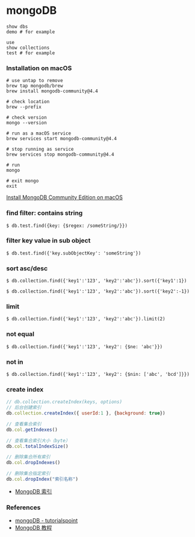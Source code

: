 # mongoDB

```
show dbs
demo # for example

use 
show collections
test # for example
```

### Installation on macOS

```shell
# use untap to remove
brew tap mongodb/brew
brew install mongodb-community@4.4

# check location
brew --prefix

# check version
mongo --version

# run as a macOS service
brew services start mongodb-community@4.4

# stop running as service
brew services stop mongodb-community@4.4

# run
mongo

# exit mongo
exit
```

[Install MongoDB Community Edition on macOS](https://docs.mongodb.com/manual/tutorial/install-mongodb-on-os-x/)

### find filter: contains string

`$ db.test.find({key: {$regex: /someString/}})`


### filter key value in sub object

`$ db.test.find({'key.subObjectKey': 'someString'})`

### sort asc/desc

`$ db.collection.find({'key1':'123', 'key2':'abc'}).sort({'key1':1})`

`$ db.collection.find({'key1':'123', 'key2':'abc'}).sort({'key2':-1})`

### limit

`$ db.collection.find({'key1':'123', 'key2':'abc'}).limit(2)`

### not equal

`$ db.collection.find({'key1':'123', 'key2': {$ne: 'abc'}})`

### not in

`$ db.collection.find({'key1':'123', 'key2': {$nin: ['abc', 'bcd']}})`

### create index

```js
// db.collection.createIndex(keys, options)
// 后台创建索引
db.collection.createIndex({ userId:1 }, {background: true})

// 查看集合索引
db.col.getIndexes()

// 查看集合索引大小（byte）
db.col.totalIndexSize()

// 删除集合所有索引
db.col.dropIndexes()

// 删除集合指定索引
db.col.dropIndex("索引名称")
```

- [MongoDB 索引](https://www.runoob.com/mongodb/mongodb-indexing.html)

### References

- [mongoDB - tutorialspoint](https://www.tutorialspoint.com/mongodb/index.htm)
- [MongoDB 教程](https://www.runoob.com/mongodb/mongodb-tutorial.html)